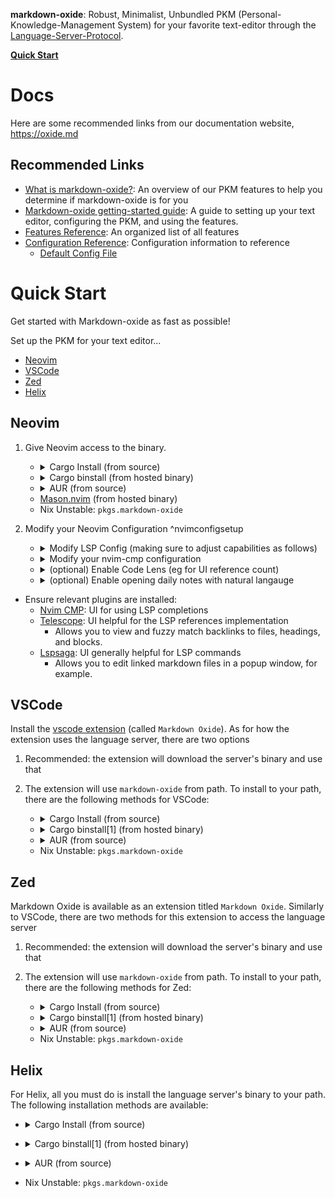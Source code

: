 **markdown-oxide**: Robust, Minimalist, Unbundled PKM (Personal-Knowledge-Management System) for your favorite text-editor through the [Language-Server-Protocol](https://microsoft.github.io/language-server-protocol/).

**[Quick Start](#quick-start)**

# Docs

Here are some recommended links from our documentation website, <https://oxide.md>

## Recommended Links

- [What is markdown-oxide?](https://oxide.md/v0/Articles/Markdown-Oxide+v0): An overview of our PKM features to help you determine if markdown-oxide is for you
- [Markdown-oxide getting-started guide](https://oxide.md/v0/Guides/Getting+started+with+Markdown+Oxide+Version+0): A guide to setting up your text editor, configuring the PKM, and using the features.
- [Features Reference](https://oxide.md/v0/references/v0+Features+Reference): An organized list of all features
- [Configuration Reference](https://oxide.md/v0/references/v0+Configuration+Reference): Configuration information to reference
  - [Default Config File](https://oxide.md/v0/References/v0+Configuration+Reference#Default+Config+File)

# Quick Start

Get started with Markdown-oxide as fast as possible!

Set up the PKM for your text editor...

- [Neovim](#neovim)
- [VSCode](#vscode)
- [Zed](#zed)
- [Helix](#helix)

## Neovim

1. Give Neovim access to the binary.

   - <details>
        <summary>Cargo Install (from source)</summary>

     ```bash
     cargo install --locked --git https://github.com/Feel-ix-343/markdown-oxide.git markdown-oxide
     ```

   </details>

   - <details>
        <summary>Cargo binstall (from hosted binary)</summary>

     ```bash
     cargo binstall --git 'https://github.com/feel-ix-343/markdown-oxide' markdown-oxide
     ```

   </details>

   - <details>
        <summary>AUR (from source)</summary>

     ```bash
     paru -S markdown-oxide-git
     ```

     ```bash
     yay -S markdown-oxide-git
     ```

   </details>

   - [Mason.nvim](https://github.com/williamboman/mason.nvim) (from hosted binary)
   - Nix Unstable: `pkgs.markdown-oxide`

2. Modify your Neovim Configuration ^nvimconfigsetup

   - <details>
       <summary>Modify LSP Config (making sure to adjust capabilities as follows)</summary>

     ```lua
     -- An example nvim-lspconfig capabilities setting
     local capabilities = require("cmp_nvim_lsp").default_capabilities(vim.lsp.protocol.make_client_capabilities())

     require("lspconfig").markdown_oxide.setup({
         -- Ensure that dynamicRegistration is enabled! This allows the LS to take into account actions like the
         -- Create Unresolved File code action, resolving completions for unindexed code blocks, ...
         capabilities = vim.tbl_deep_extend(
             'force',
             capabilities,
             {
                 workspace = {
                     didChangeWatchedFiles = {
                         dynamicRegistration = true,
                     },
                 },
             }
         ),
         on_attach = on_attach -- configure your on attach config
     })
     ```

   </details>

   - <details>
       <summary>Modify your nvim-cmp configuration</summary>

     Modify your nvim-cmp source settings for nvim-lsp (note: you must have nvim-lsp installed)

     ```lua
     {
     name = 'nvim_lsp',
       option = {
         markdown_oxide = {
           keyword_pattern = [[\(\k\| \|\/\|#\)\+]]
         }
       }
     },
     ```

   </details>

   - <details>
       <summary>(optional) Enable Code Lens (eg for UI reference count)</summary>

     Modify your lsp `on_attach` function.

     ```lua
     local function check_codelens_support()
     local clients = vim.lsp.get_active_clients({ bufnr = 0 })
     for _, c in ipairs(clients) do
       if c.server_capabilities.codeLensProvider then
         return true
       end
     end
     return false
     end

     vim.api.nvim_create_autocmd({ 'TextChanged', 'InsertLeave', 'CursorHold', 'LspAttach', 'BufEnter' }, {
     buffer = bufnr,
     callback = function ()
       if check_codelens_support() then
         vim.lsp.codelens.refresh({bufnr = 0})
       end
     end
     })
     -- trigger codelens refresh
     vim.api.nvim_exec_autocmds('User', { pattern = 'LspAttached' })
     ```

   </details>

   - <details>
       <summary>(optional) Enable opening daily notes with natural langauge</summary>

     Modify your lsp `on_attach` function to support opening daily notes with, for example, `:Daily two days ago` or `:Daily next monday`.

     ```lua
     -- setup Markdown Oxide daily note commands
     if client.name == "markdown_oxide" then

       vim.api.nvim_create_user_command(
         "Daily",
         function(args)
           local input = args.args

           vim.lsp.buf.execute_command({command="jump", arguments={input}})

         end,
         {desc = 'Open daily note', nargs = "*"}
       )
     end
     ```

   </details>

- Ensure relevant plugins are installed:
  - [Nvim CMP](https://github.com/hrsh7th/nvim-cmp): UI for using LSP completions
  - [Telescope](https://github.com/nvim-telescope/telescope.nvim): UI helpful for the LSP references implementation
    - Allows you to view and fuzzy match backlinks to files, headings, and blocks.
  - [Lspsaga](https://github.com/nvimdev/lspsaga.nvim): UI generally helpful for LSP commands
    - Allows you to edit linked markdown files in a popup window, for example.

## VSCode

Install the [vscode extension](https://marketplace.visualstudio.com/items?itemName=FelixZeller.markdown-oxide) (called `Markdown Oxide`). As for how the extension uses the language server, there are two options

1. Recommended: the extension will download the server's binary and use that
2. The extension will use `markdown-oxide` from path. To install to your path, there are the following methods for VSCode:

   - <details>
        <summary>Cargo Install (from source)</summary>

     ```bash
     cargo install --locked --git https://github.com/Feel-ix-343/markdown-oxide.git markdown-oxide
     ```

   </details>

   - <details>
        <summary>Cargo binstall[1] (from hosted binary)</summary>

     ```bash
     cargo binstall --git 'https://github.com/feel-ix-343/markdown-oxide' markdown-oxide
     ```

   </details>

   - <details>
        <summary>AUR (from source)</summary>

     ```bash
     paru -S markdown-oxide-git
     ```

     ```bash
     yay -S markdown-oxide-git
     ```

   </details>

   - Nix Unstable: `pkgs.markdown-oxide`

## Zed

Markdown Oxide is available as an extension titled `Markdown Oxide`. Similarly to VSCode, there are two methods for this extension to access the language server

1. Recommended: the extension will download the server's binary and use that
2. The extension will use `markdown-oxide` from path. To install to your path, there are the following methods for Zed:

   - <details>
        <summary>Cargo Install (from source)</summary>

     ```bash
     cargo install --locked --git https://github.com/Feel-ix-343/markdown-oxide.git markdown-oxide
     ```

   </details>

   - <details>
        <summary>Cargo binstall[1] (from hosted binary)</summary>

     ```bash
     cargo binstall --git 'https://github.com/feel-ix-343/markdown-oxide' markdown-oxide
     ```

   </details>

   - <details>
        <summary>AUR (from source)</summary>

     ```bash
     paru -S markdown-oxide-git
     ```

     ```bash
     yay -S markdown-oxide-git
     ```

   </details>

   - Nix Unstable: `pkgs.markdown-oxide`

## Helix

For Helix, all you must do is install the language server's binary to your path. The following installation methods are available:

- <details>
     <summary>Cargo Install (from source)</summary>

  ```bash
  cargo install --locked --git https://github.com/Feel-ix-343/markdown-oxide.git markdown-oxide
  ```

</details>

- <details>
    <summary>Cargo binstall[1] (from hosted binary)</summary>

  ```bash
  cargo binstall --git 'https://github.com/feel-ix-343/markdown-oxide' markdown-oxide
  ```

</details>

- <details>
     <summary>AUR (from source)</summary>

  ```bash
  paru -S markdown-oxide-git
  ```

  ```bash
  yay -S markdown-oxide-git
  ```

</details>

- Nix Unstable: `pkgs.markdown-oxide`
